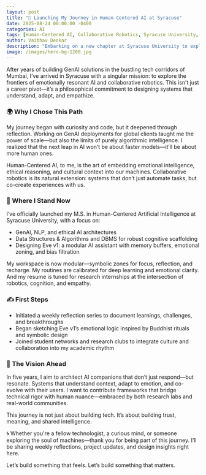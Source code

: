 ```yaml
---
layout: post
title: "🚀 Launching My Journey in Human-Centered AI at Syracuse"
date: 2025-08-24 00:00:00 -0400
categories: AI
tags: [Human-Centered AI, Collaborative Robotics, Syracuse University, GenAI, Personal Journey]
author: Vaibhav Deokar
description: "Embarking on a new chapter at Syracuse University to explore the frontiers of emotionally resonant AI and collaborative robotics."
image: /images/hero-bg-1200.jpg
---
```


After years of building GenAI solutions in the bustling tech corridors of Mumbai, I’ve arrived in Syracuse with a singular mission: to explore the frontiers of emotionally resonant AI and collaborative robotics. This isn’t just a career pivot—it’s a philosophical commitment to designing systems that understand, adapt, and empathize.

### 🌍 Why I Chose This Path

My journey began with curiosity and code, but it deepened through reflection. Working on GenAI deployments for global clients taught me the power of scale—but also the limits of purely algorithmic intelligence. I realized that the next leap in AI won’t be about faster models—it’ll be about more human ones.

Human-Centered AI, to me, is the art of embedding emotional intelligence, ethical reasoning, and cultural context into our machines. Collaborative robotics is its natural extension: systems that don’t just automate tasks, but co-create experiences with us.

### 🧠 Where I Stand Now

I’ve officially launched my M.S. in Human-Centered Artificial Intelligence at Syracuse University, with a focus on:

- GenAI, NLP, and ethical AI architectures
- Data Structures & Algorithms and DBMS for robust cognitive scaffolding
- Designing Eve v1: a modular AI assistant with memory buffers, emotional zoning, and bias filtration

My workspace is now modular—symbolic zones for focus, reflection, and recharge. My routines are calibrated for deep learning and emotional clarity. And my resume is tuned for research internships at the intersection of robotics, cognition, and empathy.

### ✍️ First Steps

- Initiated a weekly reflection series to document learnings, challenges, and breakthroughs
- Began sketching Eve v1’s emotional logic inspired by Buddhist rituals and symbolic design
- Joined student networks and research clubs to integrate culture and collaboration into my academic rhythm

### 🔭 The Vision Ahead

In five years, I aim to architect AI companions that don’t just respond—but resonate. Systems that understand context, adapt to emotion, and co-evolve with their users. I want to contribute frameworks that bridge technical rigor with human nuance—embraced by both research labs and real-world communities.

This journey is not just about building tech. It’s about building trust, meaning, and shared intelligence.

🌀 Whether you're a fellow technologist, a curious mind, or someone exploring the soul of machines—thank you for being part of this journey. I’ll be sharing weekly reflections, project updates, and design insights right here.

Let’s build something that feels. Let’s build something that matters.
